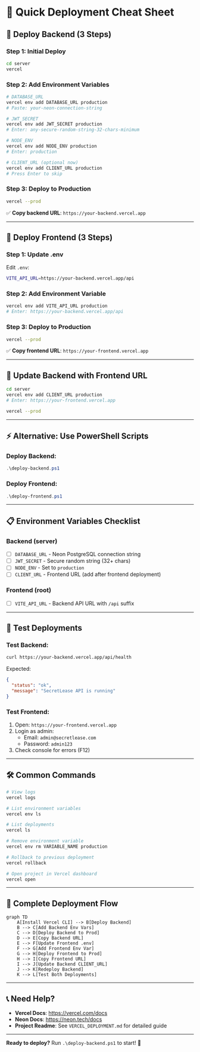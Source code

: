 # 🎯 Quick Deployment Cheat Sheet

## 🚀 Deploy Backend (3 Steps)

### Step 1: Initial Deploy
```bash
cd server
vercel
```

### Step 2: Add Environment Variables
```bash
# DATABASE_URL
vercel env add DATABASE_URL production
# Paste: your-neon-connection-string

# JWT_SECRET
vercel env add JWT_SECRET production
# Enter: any-secure-random-string-32-chars-minimum

# NODE_ENV
vercel env add NODE_ENV production
# Enter: production

# CLIENT_URL (optional now)
vercel env add CLIENT_URL production
# Press Enter to skip
```

### Step 3: Deploy to Production
```bash
vercel --prod
```
✅ **Copy backend URL**: `https://your-backend.vercel.app`

---

## 🎨 Deploy Frontend (3 Steps)

### Step 1: Update .env
Edit `.env`:
```bash
VITE_API_URL=https://your-backend.vercel.app/api
```

### Step 2: Add Environment Variable
```bash
vercel env add VITE_API_URL production
# Enter: https://your-backend.vercel.app/api
```

### Step 3: Deploy to Production
```bash
vercel --prod
```
✅ **Copy frontend URL**: `https://your-frontend.vercel.app`

---

## 🔄 Update Backend with Frontend URL

```bash
cd server
vercel env add CLIENT_URL production
# Enter: https://your-frontend.vercel.app

vercel --prod
```

---

## ⚡ Alternative: Use PowerShell Scripts

### Deploy Backend:
```powershell
.\deploy-backend.ps1
```

### Deploy Frontend:
```powershell
.\deploy-frontend.ps1
```

---

## 📋 Environment Variables Checklist

### Backend (server)
- [ ] `DATABASE_URL` - Neon PostgreSQL connection string
- [ ] `JWT_SECRET` - Secure random string (32+ chars)
- [ ] `NODE_ENV` - Set to `production`
- [ ] `CLIENT_URL` - Frontend URL (add after frontend deployment)

### Frontend (root)
- [ ] `VITE_API_URL` - Backend API URL with `/api` suffix

---

## 🧪 Test Deployments

### Test Backend:
```bash
curl https://your-backend.vercel.app/api/health
```

Expected:
```json
{
  "status": "ok",
  "message": "SecretLease API is running"
}
```

### Test Frontend:
1. Open: `https://your-frontend.vercel.app`
2. Login as admin:
   - Email: `admin@secretlease.com`
   - Password: `admin123`
3. Check console for errors (F12)

---

## 🛠️ Common Commands

```bash
# View logs
vercel logs

# List environment variables
vercel env ls

# List deployments
vercel ls

# Remove environment variable
vercel env rm VARIABLE_NAME production

# Rollback to previous deployment
vercel rollback

# Open project in Vercel dashboard
vercel open
```

---

## 🎯 Complete Deployment Flow

```mermaid
graph TD
    A[Install Vercel CLI] --> B[Deploy Backend]
    B --> C[Add Backend Env Vars]
    C --> D[Deploy Backend to Prod]
    D --> E[Copy Backend URL]
    E --> F[Update Frontend .env]
    F --> G[Add Frontend Env Var]
    G --> H[Deploy Frontend to Prod]
    H --> I[Copy Frontend URL]
    I --> J[Update Backend CLIENT_URL]
    J --> K[Redeploy Backend]
    K --> L[Test Both Deployments]
```

---

## 📞 Need Help?

- **Vercel Docs**: https://vercel.com/docs
- **Neon Docs**: https://neon.tech/docs
- **Project Readme**: See `VERCEL_DEPLOYMENT.md` for detailed guide

---

**Ready to deploy?** Run `.\deploy-backend.ps1` to start! 🚀
